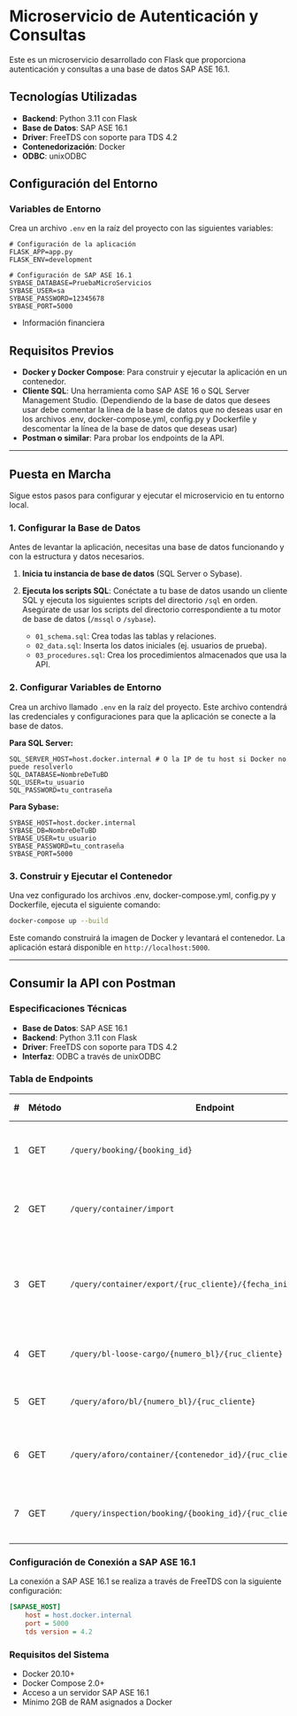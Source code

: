 # Microservicio de Autenticación y Consultas

Este es un microservicio desarrollado con Flask que proporciona autenticación y consultas a una base de datos SAP ASE 16.1.

## Tecnologías Utilizadas

- **Backend**: Python 3.11 con Flask
- **Base de Datos**: SAP ASE 16.1
- **Driver**: FreeTDS con soporte para TDS 4.2
- **Contenedorización**: Docker
- **ODBC**: unixODBC

## Configuración del Entorno

### Variables de Entorno

Crea un archivo `.env` en la raíz del proyecto con las siguientes variables:

```env
# Configuración de la aplicación
FLASK_APP=app.py
FLASK_ENV=development

# Configuración de SAP ASE 16.1
SYBASE_DATABASE=PruebaMicroServicios
SYBASE_USER=sa
SYBASE_PASSWORD=12345678
SYBASE_PORT=5000
```
- Información financiera

## Requisitos Previos

- **Docker y Docker Compose**: Para construir y ejecutar la aplicación en un contenedor.
- **Cliente SQL**: Una herramienta como SAP ASE 16 o SQL Server Management Studio. (Dependiendo de la base de datos que desees usar debe comentar la línea de la base de datos que no deseas usar en los archivos .env, docker-compose.yml, config.py y Dockerfile y descomentar la línea de la base de datos que deseas usar)
- **Postman o similar**: Para probar los endpoints de la API.

---

## Puesta en Marcha

Sigue estos pasos para configurar y ejecutar el microservicio en tu entorno local.

### 1. Configurar la Base de Datos

Antes de levantar la aplicación, necesitas una base de datos funcionando y con la estructura y datos necesarios.

1.  **Inicia tu instancia de base de datos** (SQL Server o Sybase).
2.  **Ejecuta los scripts SQL**: Conéctate a tu base de datos usando un cliente SQL y ejecuta los siguientes scripts del directorio `/sql` en orden. Asegúrate de usar los scripts del directorio correspondiente a tu motor de base de datos (`/mssql` o `/sybase`).

    -   `01_schema.sql`: Crea todas las tablas y relaciones.
    -   `02_data.sql`: Inserta los datos iniciales (ej. usuarios de prueba).
    -   `03_procedures.sql`: Crea los procedimientos almacenados que usa la API.

### 2. Configurar Variables de Entorno

Crea un archivo llamado `.env` en la raíz del proyecto. Este archivo contendrá las credenciales y configuraciones para que la aplicación se conecte a la base de datos.

**Para SQL Server:**
```env
SQL_SERVER_HOST=host.docker.internal # O la IP de tu host si Docker no puede resolverlo
SQL_DATABASE=NombreDeTuBD
SQL_USER=tu_usuario
SQL_PASSWORD=tu_contraseña
```

**Para Sybase:**
```env
SYBASE_HOST=host.docker.internal
SYBASE_DB=NombreDeTuBD
SYBASE_USER=tu_usuario
SYBASE_PASSWORD=tu_contraseña
SYBASE_PORT=5000
```

### 3. Construir y Ejecutar el Contenedor

Una vez configurado los archivos .env, docker-compose.yml, config.py y Dockerfile, ejecuta el siguiente comando:

```bash
docker-compose up --build
```

Este comando construirá la imagen de Docker y levantará el contenedor. La aplicación estará disponible en `http://localhost:5000`.

---

## Consumir la API con Postman

### Especificaciones Técnicas

- **Base de Datos**: SAP ASE 16.1
- **Backend**: Python 3.11 con Flask
- **Driver**: FreeTDS con soporte para TDS 4.2
- **Interfaz**: ODBC a través de unixODBC

### Tabla de Endpoints

| # | Método | Endpoint | Parámetros | Valores de Ejemplo |
|---|--------|----------|------------|-------------------|
| 1 | GET | `/query/booking/{booking_id}` | `booking_id`: Número de booking<br>`ruc_cliente`: RUC del cliente | `BK-001`<br>`12345678901` |
| 2 | GET | `/query/container/import` | `numero_contenedor`: Número de contenedor<br>`ruc_cliente`: RUC del cliente | `CONT-IMPO-001`<br>`12345678901` |
| 3 | GET | `/query/container/export/{ruc_cliente}/{fecha_inicio}/{fecha_fin}` | `ruc_cliente`: RUC del cliente<br>`fecha_inicio`: Fecha de inicio (YYYY-MM-DD)<br>`fecha_fin`: Fecha de fin (YYYY-MM-DD) | `12345678901`<br>`2023-01-01`<br>`2023-12-31` |
| 4 | GET | `/query/bl-loose-cargo/{numero_bl}/{ruc_cliente}` | `numero_bl`: Número de BL<br>`ruc_cliente`: RUC del cliente | `BL-CS-001`<br>`12345678901` |
| 5 | GET | `/query/aforo/bl/{numero_bl}/{ruc_cliente}` | `numero_bl`: Número de BL<br>`ruc_cliente`: RUC del cliente | `BL-CS-001`<br>`12345678901` |
| 6 | GET | `/query/aforo/container/{contenedor_id}/{ruc_cliente}` | `contenedor_id`: Número de contenedor<br>`ruc_cliente`: RUC del cliente | `CONT-IMPO-001`<br>`12345678901` |
| 7 | GET | `/query/inspection/booking/{booking_id}/{ruc_cliente}` | `booking_id`: Número de booking<br>`ruc_cliente`: RUC del cliente | `BK-001`<br>`12345678901` |

### Configuración de Conexión a SAP ASE 16.1

La conexión a SAP ASE 16.1 se realiza a través de FreeTDS con la siguiente configuración:

```ini
[SAPASE_HOST]
    host = host.docker.internal
    port = 5000
    tds version = 4.2
```

### Requisitos del Sistema

- Docker 20.10+
- Docker Compose 2.0+
- Acceso a un servidor SAP ASE 16.1
- Mínimo 2GB de RAM asignados a Docker